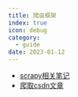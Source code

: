 ```yaml
---
title: 爬虫框架
index: true
icon: debug
category:
  - guide
date: 2023-01-12
---
```


- [scrapy相关笔记](note.md)
- [爬取csdn文章](爬取csdn文章.md)
